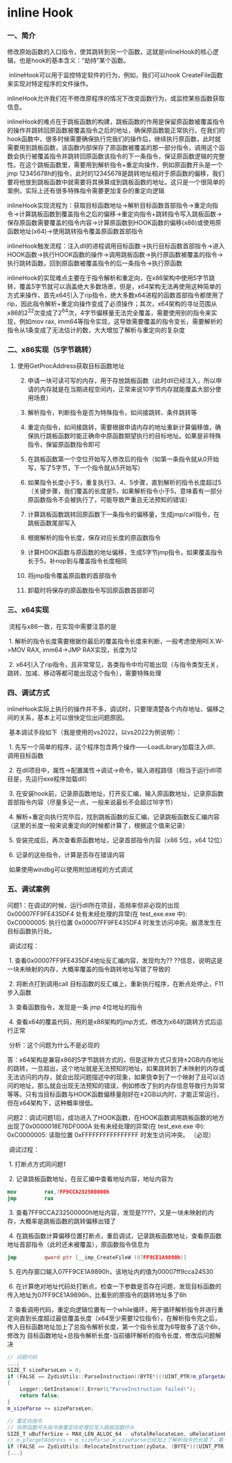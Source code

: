 # inline Hook

### 一、简介

​	修改原始函数的入口指令，使其跳转到另一个函数，这就是inlineHook的核心逻辑，也是hook的基本含义：“劫持”某个函数。

​	inlineHook可以用于监控特定软件的行为，例如，我们可以hook CreateFile函数来实现对特定程序的文件操作。

​	inlineHook允许我们在不修改原程序的情况下改变函数行为，或监控某些函数获取信息。

​	inlineHook的难点在于跳板函数的构建，跳板函数的作用是保留原函数被覆盖指令的操作并跳转回原函数被覆盖指令之后的地址，确保原函数能正常执行。在我们的hook函数中，很多时候需要确保执行完我们的操作后，继续执行原函数，此时就需要用到跳板函数，该函数内部保存了原函数被覆盖的那一部分指令，调用这个函数会执行被覆盖指令并跳转回原函数该指令的下一条指令，保证原函数逻辑的完整性。在这个跳板函数里，需要用到解析指令+重定向操作，例如原函数开头是一个jmp 12345678h的指令，此时的12345678是跳转地址相对于原函数的偏移，我们要将他放到跳板函数中就需要将其换算成到跳板函数的地址。这只是一个很简单的案例，实际上还有很多特殊指令需要更加复杂的重定向逻辑

​	inlineHook实现流程为：获取目标函数地址->解析目标函数首部指令->重定向指令->计算跳板函数到覆盖指令之后的偏移->重定向指令+跳转指令写入跳板函数->保存原函数需要覆盖的指令内容->计算原函数到HOOK函数的偏移(x86)或使用原函数地址(x64)->使用跳转指令覆盖原函数首部指令

​	inlineHook触发流程：注入dll的进程调用目标函数->执行目标函数首部指令->进入HOOK函数->执行HOOK函数的操作->调用跳板函数->执行原函数被覆盖的指令->执行跳转函数，回到原函数被覆盖指令的后一条指令->执行原函数

​	inlineHook的实现难点主要在于指令解析和重定向，在x86架构中使用5字节跳转，覆盖5字节就可以涵盖绝大多数场景，但是，x64架构无法再使用这种简单的方式来操作，首先x64引入了rip指令，绝大多数x64进程的函数首部指令都使用了rip，因此指令解析+重定向操作变成了必须操作；其次，x64架构的寻址范围从x86的$2^{32}$次变成了$2^{64}$次，4字节偏移量无法完全覆盖，需要使用别的指令来实现，例如mov rax, imm64等指令实现，这导致需要覆盖的指令变长，需要解析的指令从1条变成了无法估计的数，大大增加了解析与重定向的复杂度

### 二、x86实现（5字节跳转）

1. 使用GetProcAddress获取目标函数地址

   2. 申请一块可读可写的内存，用于存放跳板函数（此时dll已经注入，所以申请的内存就是在当期进程空间内，正常来说10字节内存就能覆盖大部分使用场景）

   3. 解析指令，判断指令是否为特殊指令，如间接跳转、条件跳转等

   4. 重定向指令，如间接跳转，需要根据申请内存的地址重新计算偏移值，确保执行跳板函数时能正确命中原函数期望执行的目标地址。如果是非特殊指令，保留原函数指令即可

   5. 在跳板函数第一个空位开始写入修改后的指令（如第一条指令就从0开始写，写了5字节，下一个指令就从5开始写）

   6. 如果指令长度小于5，重复执行3、4、5步骤，直到解析的指令长度超过5（关键步骤，我们覆盖的长度是5，如果解析指令小于5，意味着有一部分原函数指令不会被执行了，可能导致严重且无法预知的错误）

   7. 计算跳板函数跳转回原函数下一条指令的偏移量，生成jmp/call指令，在跳板函数尾部写入

   8. 根据解析的指令长度，保存对应长度的原函数指令

   9. 计算HOOK函数与原函数的地址偏移，生成5字节jmp指令，如果覆盖指令长于5，补nop到与覆盖指令长度相同

   10. 将jmp指令覆盖原函数的首部指令

   11. 卸载时将保存的原函数指令写回原函数首部即可

### 三、x64实现

​	流程与x86一致，在实现中需要注意的是

​     1. 解析的指令长度需要根据你最后的覆盖指令长度来判断，一般考虑使用REX.W->MOV RAX, imm64->JMP RAX实现，长度为12

​     2. x64引入了rip指令，且非常常见，各类指令中均可能出现（与指令类型无关，跳转、加减、移动等都可能出现这个指令），需要特殊处理

### 四、调试方式

​	inlineHook实际上执行的操作并不多，调试时，只要理清楚各个内存地址、偏移之间的关系，基本上可以很快定位出问题原因。

​         基本调试手段如下（我是使用的vs2022，以vs2022为例说明）：

​	1. 先写一个简单的程序，这个程序包含两个操作——LoadLibrary加载注入dll、调用目标函数

​	2. 在dll项目中，属性->配置属性->调试->命令，输入进程路径（相当于运行dll项目是，先运行exe程序加载dll）

​	3. 在安装hook前，记录原函数地址，打开反汇编，输入原函数地址，记录原函数首部指令内容（尽量多记一点，一般来说最长不会超过16字节）

​	4. 解析+重定向执行完毕后，找到跳板函数的反汇编，记录跳板函数反汇编内容（这里的长度一般来说重定向的时候都计算了，根据这个值来记录）

​	5. 安装完成后，再次查看原函数地址，记录首部指令内容（x86 5位，x64 12位）

​	6. 记录的这些指令，计算是否存在错误内容

​         如果使用windbg可以使用附加进程的方式调试

### 五、调试案例

​	问题1：在调试的时候，运行dll所在项目，高频率但非必现的出现0x00007FF9FE435DF4 处有未经处理的异常(在 test_exe.exe 中): 0xC0000005: 执行位置 0x00007FF9FE435DF4 时发生访问冲突。崩溃发生在目标函数执行处。

​         调试过程：

​	1. 查看0x00007FF9FE435DF4地址反汇编内容，发现均为?? ??信息，说明这是一块未映射的内存，大概率覆盖的指令跳转地址写错了导致的

​	2. 将断点打到调用call 目标函数的反汇编上，重新执行程序，在断点处停止，F11步入函数

​	3. 查看函数指令，发现是一条 jmp 4位地址的指令

​	4. 查看x64的覆盖代码，用的是x86架构的jmp方式，修改为x64的跳转方式后运行正常

​         分析：这个问题为什么不是必现的

​         答：x64架构是兼容x86的5字节跳转方式的，但是这种方式只支持±2GB内存地址的跳转，一旦超出，这个地址就是无法预知的地址，如果跳转到了未映射的内存或无法访问的内存，就会出现问题描述中的现象，如果侥幸到了一个映射了且可以访问的地址，那么就会出现无法预知的错误，例如修改了别的内存信息导致行为异常等等。只有当目标函数与HOOK函数偏移量刚好在±2GB以内时，才能正常运行，但在x64架构下，这种概率很低。

​         问题2：调试问题1后，成功进入了HOOK函数，在HOOK函数调用跳板函数的地方出现了0x0000018E76DF000A 处有未经处理的异常(在 test_exe.exe 中): 0xC0000005: 读取位置 0xFFFFFFFFFFFFFFFF 时发生访问冲突。  （必现）

​         调试过程：

​	1. 打断点方式同问题1

​	2. 记录跳板函数地址，在反汇编中查看地址内容，地址内容为

```nasm
mov         rax,7FF9CCA232500000h
jmp         rax
```

​	3. 查看7FF9CCA232500000h地址内容，发现是????，又是一块未映射的内存，大概率是跳板函数的跳转偏移出错了

​	4. 在跳板函数计算偏移位置打断点，重启调试，记录跳板函数地址，查看原函数地址首部指令（此时还未被覆盖），原函数指令信息为

```nasm
jmp         qword ptr [__imp_CreateFileW (07FF9CE1A9890h)]
```

​	5. 在内存窗口输入07FF9CE1A9890h，该地址内的值为00007ff9cca24530

​	6. 在计算绝对地址代码处打断点，检查一下参数是否存在问题，发现目标函数的传入地址为07FF9CE1A9896h，比看到的原指令的跳转地址多了6h

​	7. 查看调用代码，重定向逻辑位置有一个while循环，用于循环解析指令并进行重定向直到长度超过最低覆盖长度（x64至少需要12位指令），在解析指令完之后，传入目标函数地址加上了总指令解析长度，第一个指令长度为6导致多了这个6h，修改为 目标函数地址+总指令解析长度-当前循环解析的指令长度，修改后问题解决

```C++
// 问题代码
...;
SIZE_T sizeParseLen = 0;
if (FALSE == ZydisUtils::ParseInstruction((BYTE*)((UINT_PTR)m_pTargetAddress + m_sizeParse), 16 - m_sizeParse, &sizeParseLen, zyData))
{
    Logger::GetInstance().Error(L"ParseInstruction failed!");
    return false;
}
m_sizeParse += sizeParseLen;

// 重定向指令
// 将原函数开头指令做重定向处理后写入跳板函数开头
SIZE_T uBufferSize = MAX_LEN_ALLOC_64 - uTotalRelocateLen, uRelocationLen = 0;
// m_pTargetAddress + m_sizeParse m_sizeParse已经加上了解析指令的长度了，第一条指令长度是6，所以+了6
if (FALSE == ZydisUtils::RelocateInstruction(zyData, (BYTE*)((UINT_PTR)m_pTargetAddress + m_sizeParse), (BYTE*)((UINT_PTR)m_pTrampolineAddress + uTotalRelocateLen), &uBufferSize, &uRelocationLen))
{...}
```


